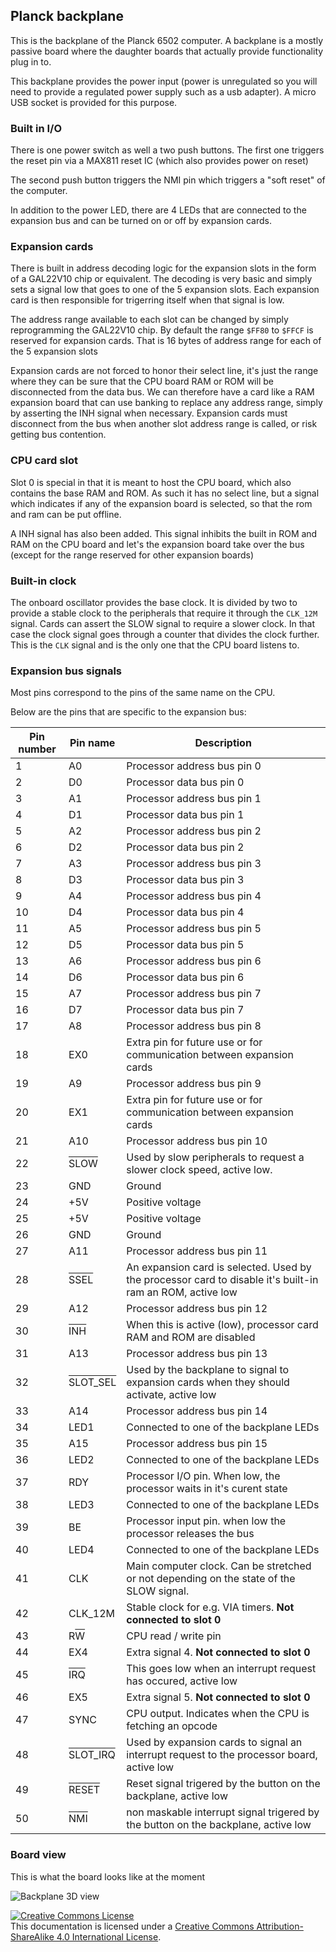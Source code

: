 ## Planck backplane
This is the backplane of the Planck 6502 computer.
A backplane is a mostly passive board where the daughter boards that actually provide functionality plug in to.

This backplane provides the power input (power is unregulated so you will need to provide a regulated power supply such as a usb adapter). A micro USB socket is provided for this purpose.

### Built in I/O

There is one power switch as well a two push buttons.
The first one triggers the reset pin via a MAX811 reset IC (which also provides power on reset)

The second push button triggers the NMI pin which triggers a "soft reset" of the computer.

In addition to the power LED, there are 4 LEDs that are connected to the expansion bus and can be turned on or off by expansion cards.

### Expansion cards 

There is built in address decoding logic for the expansion slots in the form of a GAL22V10 chip or equivalent. The decoding is very basic and simply sets a signal low that goes to one of the 5 expansion slots. Each expansion card is then responsible for trigerring itself when that signal is low. 

The address range available to each slot can be changed by simply reprogramming the GAL22V10 chip. By default the range `$FF80` to `$FFCF` is reserved for expansion cards. That is 16 bytes of address range for each of the 5 expansion slots

Expansion cards are not forced to honor their select line, it's just the range where they can be sure that the CPU board RAM or ROM will be disconnected from the data bus. We can therefore have a card like a RAM expansion board that can use banking to replace any address range, simply by asserting the INH signal when necessary.
Expansion cards must disconnect from the bus when another slot address range is called, or risk getting bus contention.

### CPU card slot

Slot 0 is special in that it is meant to host the CPU board, which also contains the base RAM and ROM. As such it has no select line, but a signal which indicates if any of the expansion board is selected, so that the rom and ram can be put offline.

A INH signal has also been added. This signal inhibits the built in ROM and RAM on the CPU board and let's the expansion board take over the bus (except for the range reserved for other expansion boards)

### Built-in clock

The onboard oscillator provides the base clock. It is divided by two to provide a stable clock to the peripherals that require it through the `CLK_12M` signal. Cards can assert the SLOW signal to require a slower clock. In that case the clock signal goes through a counter that divides the clock further. This is the `CLK` signal and is the only one that the CPU board listens to.

### Expansion bus signals

Most pins correspond to the pins of the same name on the CPU.

Below are the pins that are specific to the expansion bus:




| Pin number | Pin name | Description |
|-----   |-----|--------|
| 1 | A0 | Processor address bus pin 0 |
| 2 | D0 | Processor data bus pin 0 |
| 3 | A1 | Processor address bus pin 1 |
| 4 | D1 | Processor data bus pin 1 |
| 5 | A2 | Processor address bus pin 2 |
| 6 | D2 | Processor data bus pin 2 |
| 7 | A3 | Processor address bus pin 3 |
| 8 | D3 | Processor data bus pin 3 |
| 9 | A4 | Processor address bus pin 4 |
| 10 | D4 | Processor data bus pin 4 |
| 11 | A5 | Processor address bus pin 5 |
| 12 | D5 | Processor data bus pin 5 |
| 13 | A6 | Processor address bus pin 6 |
| 14 | D6 | Processor data bus pin 6 |
| 15 | A7 | Processor address bus pin 7 |
| 16 | D7 | Processor data bus pin 7 |
| 17 | A8 | Processor address bus pin 8 |
| 18 | EX0 | Extra pin for future use or for communication between expansion cards |
| 19 | A9 | Processor address bus pin 9 |
| 20 | EX1 | Extra pin for future use or for communication between expansion cards |
| 21 | A10 | Processor address bus pin 10 |
| 22 | <span style="text-decoration:overline">SLOW</span> | Used by slow peripherals to request a slower clock speed, active low. |
| 23 | GND | Ground |
| 24 | +5V | Positive voltage |
| 25 | +5V | Positive voltage |
| 26 | GND | Ground |
| 27 | A11 | Processor address bus pin 11 |
| 28 | <span style="text-decoration:overline">SSEL</span> | An expansion card is selected. Used by the processor card to disable it's built-in ram an ROM, active low |
| 29 | A12 | Processor address bus pin 12 |
| 30 | <span style="text-decoration:overline">INH</span> | When this is active (low), processor card RAM and ROM are disabled |
| 31 | A13 | Processor address bus pin 13 |
| 32 | <span style="text-decoration:overline">SLOT_SEL</span> | Used by the backplane to signal to expansion cards when they should activate, active low |
| 33 | A14 | Processor address bus pin 14 |
| 34 | LED1 | Connected to one of the backplane LEDs |
| 35 | A15 | Processor address bus pin 15 |
| 36 | LED2 | Connected to one of the backplane LEDs |
| 37 | RDY | Processor I/O pin. When low, the processor waits in it's curent state |
| 38 | LED3 | Connected to one of the backplane LEDs |
| 39 | BE | Processor input pin. when low the processor releases the bus |
| 40 | LED4 | Connected to one of the backplane LEDs |
| 41 | CLK | Main computer clock. Can be stretched or not depending on the state of the SLOW signal. |
| 42 | CLK_12M | Stable clock for e.g. VIA timers. **Not connected to slot 0** |
| 43 | R<span style="text-decoration:overline">W</span> | CPU read / write pin |
| 44 | EX4 | Extra signal 4. **Not connected to slot 0** |
| 45 | <span style="text-decoration:overline">IRQ</span> | This goes low when an interrupt request has occured, active low |
| 46 | EX5 | Extra signal 5. **Not connected to slot 0** |
| 47 | SYNC | CPU output. Indicates when the CPU is fetching an opcode |
| 48 | <span style="text-decoration:overline">SLOT_IRQ</span> | Used by expansion cards to signal an interrupt request to the processor board, active low  |
| 49 | <span style="text-decoration:overline">RESET</span> | Reset signal trigered by the button on the backplane, active low |
| 50 | <span style="text-decoration:overline">NMI</span> | non maskable interrupt signal trigered by the button on the backplane, active low |



### Board view

This is what the board looks like at the moment

![Backplane 3D view](backplane.png)




<a rel="license" href="http://creativecommons.org/licenses/by-sa/4.0/"><img alt="Creative Commons License" style="border-width:0" src="https://i.creativecommons.org/l/by-sa/4.0/88x31.png" /></a><br />This documentation is licensed under a <a rel="license" href="http://creativecommons.org/licenses/by-sa/4.0/">Creative Commons Attribution-ShareAlike 4.0 International License</a>.